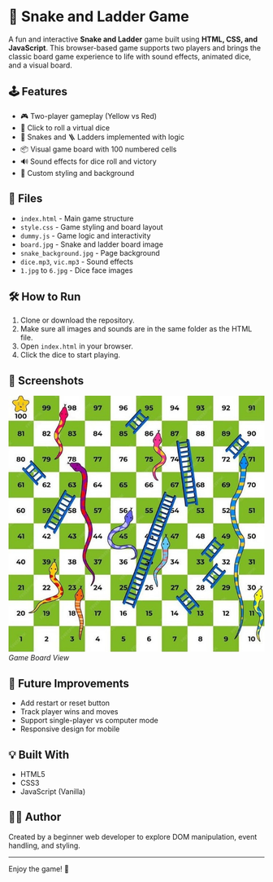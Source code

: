 # 🎲 Snake and Ladder Game

A fun and interactive **Snake and Ladder** game built using **HTML, CSS, and JavaScript**. This browser-based game supports two players and brings the classic board game experience to life with sound effects, animated dice, and a visual board.

## 🕹️ Features

- 🎮 Two-player gameplay (Yellow vs Red)
- 🎲 Click to roll a virtual dice
- 🐍 Snakes and 🪜 Ladders implemented with logic
- 📦 Visual game board with 100 numbered cells
- 🔊 Sound effects for dice roll and victory
- 🎨 Custom styling and background

## 📁 Files

- `index.html` - Main game structure
- `style.css` - Game styling and board layout
- `dummy.js` - Game logic and interactivity
- `board.jpg` - Snake and ladder board image
- `snake_background.jpg` - Page background
- `dice.mp3`, `vic.mp3` - Sound effects
- `1.jpg` to `6.jpg` - Dice face images

## 🛠️ How to Run

1. Clone or download the repository.
2. Make sure all images and sounds are in the same folder as the HTML file.
3. Open `index.html` in your browser.
4. Click the dice to start playing.

## 📸 Screenshots

![Board](./board.jpg)
*Game Board View*

## 🚀 Future Improvements

- Add restart or reset button
- Track player wins and moves
- Support single-player vs computer mode
- Responsive design for mobile

## 💡 Built With

- HTML5
- CSS3
- JavaScript (Vanilla)

## 👨‍💻 Author

Created by a beginner web developer to explore DOM manipulation, event handling, and styling.

---

Enjoy the game! 🎉
